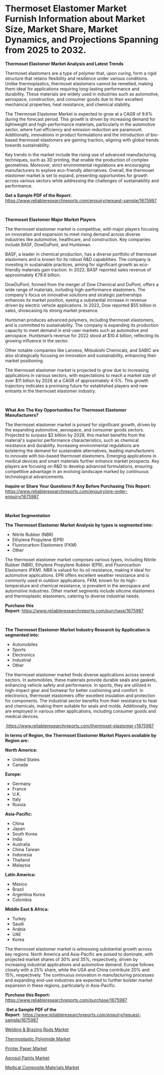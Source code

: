 <p><h1>Thermoset Elastomer Market Furnish Information about Market Size, Market Share, Market Dynamics, and Projections Spanning from 2025 to 2032.</h1></p><p><strong>Thermoset Elastomer Market Analysis and Latest Trends</strong></p>
<p><p>Thermoset elastomers are a type of polymer that, upon curing, form a rigid structure that retains flexibility and resilience under various conditions. Unlike thermoplastics, thermoset elastomers cannot be remelted, making them ideal for applications requiring long-lasting performance and durability. These materials are widely used in industries such as automotive, aerospace, construction, and consumer goods due to their excellent mechanical properties, heat resistance, and chemical stability.</p><p>The Thermoset Elastomer Market is expected to grow at a CAGR of 9.6% during the forecast period. This growth is driven by increasing demand for lightweight and high-performance materials, particularly in the automotive sector, where fuel efficiency and emission reduction are paramount. Additionally, innovations in product formulations and the introduction of bio-based thermoset elastomers are gaining traction, aligning with global trends towards sustainability. </p><p>Key trends in the market include the rising use of advanced manufacturing techniques, such as 3D printing, that enable the production of complex geometries. Moreover, strict environmental regulations are encouraging manufacturers to explore eco-friendly alternatives. Overall, the thermoset elastomer market is set to expand, presenting opportunities for growth across various sectors while addressing the challenges of sustainability and performance.</p></p>
<p><strong>Get a Sample PDF of the Report:&nbsp;</strong> <a href="https://www.reliableresearchreports.com/enquiry/request-sample/1675987?utm_campaign=8&utm_medium=2&utm_source=Github&utm_content=ia&utm_term=31012025&utm_id=thermoset-elastomer">https://www.reliableresearchreports.com/enquiry/request-sample/1675987</a></p>
<p>&nbsp;</p>
<p><strong>Thermoset Elastomer Major Market Players</strong></p>
<p><p>The thermoset elastomer market is competitive, with major players focusing on innovation and expansion to meet rising demand across diverse industries like automotive, healthcare, and construction. Key companies include BASF, DowDuPont, and Huntsman.</p><p>BASF, a leader in chemical production, has a diverse portfolio of thermoset elastomers and is known for its robust R&D capabilities. The company is investing in sustainable practices, aiming for significant growth as eco-friendly materials gain traction. In 2022, BASF reported sales revenue of approximately €78.6 billion.</p><p>DowDuPont, formed from the merger of Dow Chemical and DuPont, offers a wide range of materials, including high-performance elastomers. The company's focus on innovative solutions and strategic partnerships enhances its market position, eyeing a substantial increase in revenue driven by electric vehicle applications. In 2022, Dow reported $55 billion in sales, showcasing its strong market presence.</p><p>Huntsman produces advanced polymers, including thermoset elastomers, and is committed to sustainability. The company is expanding its production capacity to meet demand in end-user markets such as automotive and aerospace. Huntsman’s revenue for 2022 stood at $10.4 billion, reflecting its growing influence in the sector.</p><p>Other notable companies like Lanxess, Mitsubishi Chemicals, and SABIC are also strategically focusing on innovation and sustainability, enhancing their market positioning. </p><p>The thermoset elastomer market is projected to grow due to increasing applications in various sectors, with expectations to reach a market size of over $11 billion by 2026 at a CAGR of approximately 4-5%. This growth trajectory indicates a promising future for established players and new entrants in the thermoset elastomer industry.</p></p>
<p>&nbsp;</p>
<p><strong>What Are The Key Opportunities For Thermoset Elastomer Manufacturers?</strong></p>
<p><p>The thermoset elastomer market is poised for significant growth, driven by the expanding automotive, aerospace, and consumer goods sectors. Projected to surpass $2 billion by 2028, this market benefits from the material's superior performance characteristics, such as chemical resistance and durability. Increasing environmental regulations are bolstering the demand for sustainable alternatives, leading manufacturers to innovate with bio-based thermoset elastomers. Emerging applications in medical devices and smart materials further enhance market prospects. Key players are focusing on R&D to develop advanced formulations, ensuring competitive advantage in an evolving landscape marked by continuous technological advancements.</p></p>
<p><strong>Inquire or Share Your Questions If Any Before Purchasing This Report:</strong> <a href="https://www.reliableresearchreports.com/enquiry/pre-order-enquiry/1675987?utm_campaign=8&utm_medium=2&utm_source=Github&utm_content=ia&utm_term=31012025&utm_id=thermoset-elastomer">https://www.reliableresearchreports.com/enquiry/pre-order-enquiry/1675987</a></p>
<p>&nbsp;</p>
<p><strong>Market Segmentation</strong></p>
<p><strong>The Thermoset Elastomer Market Analysis by types is segmented into:</strong></p>
<p><ul><li>Nitrile Rubber (NBR)</li><li>Ethylene Propylene (EPR)</li><li>Fluorocarbon Elastomers (FKM)</li><li>Other</li></ul></p>
<p><p>The thermoset elastomer market comprises various types, including Nitrile Rubber (NBR), Ethylene Propylene Rubber (EPR), and Fluorocarbon Elastomers (FKM). NBR is valued for its oil resistance, making it ideal for automotive applications. EPR offers excellent weather resistance and is commonly used in outdoor applications. FKM, known for its high-temperature and chemical resistance, is prevalent in the aerospace and automotive industries. Other market segments include silicone elastomers and thermoplastic elastomers, catering to diverse industrial needs.</p></p>
<p><strong>Purchase this Report:&nbsp;</strong><a href="https://www.reliableresearchreports.com/purchase/1675987?utm_campaign=8&utm_medium=2&utm_source=Github&utm_content=ia&utm_term=31012025&utm_id=thermoset-elastomer">https://www.reliableresearchreports.com/purchase/1675987</a></p>
<p>&nbsp;</p>
<p><strong>The Thermoset Elastomer Market Industry Research by Application is segmented into:</strong></p>
<p><ul><li>Automobiles</li><li>Sports</li><li>Electronics</li><li>Industrial</li><li>Other</li></ul></p>
<p><p>The thermoset elastomer market finds diverse applications across several sectors. In automobiles, these materials provide durable seals and gaskets, enhancing vehicle safety and performance. In sports, they are utilized in high-impact gear and footwear for better cushioning and comfort. In electronics, thermoset elastomers offer excellent insulation and protection for components. The industrial sector benefits from their resistance to heat and chemicals, making them suitable for seals and molds. Additionally, they are employed in various other applications, including consumer goods and medical devices.</p></p>
<p><a href="https://www.reliableresearchreports.com/thermoset-elastomer-r1675987?utm_campaign=8&utm_medium=2&utm_source=Github&utm_content=ia&utm_term=31012025&utm_id=thermoset-elastomer">&nbsp;https://www.reliableresearchreports.com/thermoset-elastomer-r1675987</a></p>
<p><strong>In terms of Region, the Thermoset Elastomer Market Players available by Region are:</strong></p>
<p>
    <p> <strong> North America: </strong>
        <ul>
            <li>United States</li>
            <li>Canada</li>
        </ul>
        </p> 
    <p> <strong> Europe: </strong>
        <ul>
            <li>Germany</li>
            <li>France</li>
            <li>U.K.</li>
            <li>Italy</li>
            <li>Russia</li>
        </ul>
        </p> 
    <p> <strong> Asia-Pacific: </strong>
        <ul>
            <li>China</li>
            <li>Japan</li>
            <li>South Korea</li>
            <li>India</li>
            <li>Australia</li>
            <li>China Taiwan</li>
            <li>Indonesia</li>
            <li>Thailand</li>
            <li>Malaysia</li>
        </ul>
        </p> 
    <p> <strong> Latin America: </strong>
        <ul>
            <li>Mexico</li>
            <li>Brazil</li>
            <li>Argentina Korea</li>
            <li>Colombia</li>
        </ul>
        </p> 
    <p> <strong> Middle East & Africa: </strong>
        <ul>
            <li>Turkey</li>
            <li>Saudi</li>
            <li>Arabia</li>
            <li>UAE</li>
            <li>Korea</li>
        </ul>
    </p>
    </p>
<p><p>The thermoset elastomer market is witnessing substantial growth across key regions. North America and Asia-Pacific are poised to dominate, with projected market shares of 30% and 35%, respectively, driven by increasing industrial applications and automotive demand. Europe follows closely with a 25% share, while the USA and China contribute 20% and 15%, respectively. The continuous innovation in manufacturing processes and expanding end-use industries are expected to further bolster market expansion in these regions, particularly in Asia-Pacific.</p></p>
<p><strong>Purchase this Report: </strong><a href="https://www.reliableresearchreports.com/purchase/1675987?utm_campaign=8&utm_medium=2&utm_source=Github&utm_content=ia&utm_term=31012025&utm_id=thermoset-elastomer">https://www.reliableresearchreports.com/purchase/1675987</a></p>
<p>&nbsp;<strong>Get a Sample PDF of the Report:&nbsp;&nbsp;</strong><a href="https://www.reliableresearchreports.com/enquiry/request-sample/1675987?utm_campaign=8&utm_medium=2&utm_source=Github&utm_content=ia&utm_term=31012025&utm_id=thermoset-elastomer">https://www.reliableresearchreports.com/enquiry/request-sample/1675987</a></p>
<p><strong></strong></p>
<p><p><a href="https://github.com/bmorecock/Market-Research-Report-List-5/blob/main/welding-brazing-rods-market.md?utm_campaign=8&utm_medium=2&utm_source=Github&utm_content=ia&utm_term=31012025&utm_id=thermoset-elastomer">Welding & Brazing Rods Market</a></p><p><a href="https://github.com/ilonaenterline65/Market-Research-Report-List-1/blob/main/thermoplastic-polyimide-market.md?utm_campaign=8&utm_medium=2&utm_source=Github&utm_content=ia&utm_term=31012025&utm_id=thermoset-elastomer">Thermoplastic Polyimide Market</a></p><p><a href="https://github.com/AshrafKhan865/Market-Research-Report-List-1/blob/main/printer-paper-market.md?utm_campaign=8&utm_medium=2&utm_source=Github&utm_content=ia&utm_term=31012025&utm_id=thermoset-elastomer">Printer Paper Market</a></p><p><a href="https://github.com/gullattedenna/Market-Research-Report-List-1/blob/main/aerosol-paints-market.md?utm_campaign=8&utm_medium=2&utm_source=Github&utm_content=ia&utm_term=31012025&utm_id=thermoset-elastomer">Aerosol Paints Market</a></p><p><a href="https://github.com/Krish2023na/Market-Research-Report-List-7/blob/main/medical-composite-materials-market.md?utm_campaign=8&utm_medium=2&utm_source=Github&utm_content=ia&utm_term=31012025&utm_id=thermoset-elastomer">Medical Composite Materials Market</a></p></p>